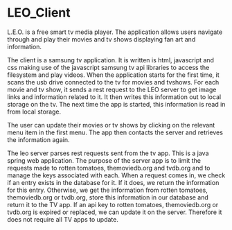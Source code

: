 # LEO_Client
L.E.O. is a free smart tv media player. The application allows users navigate through and play their movies and tv shows displaying fan art and information.

The client is a samsung tv application.
It is written is html, javascript and css making use of the javascript samsung tv api libraries to access the filesystem and play videos.
When the application starts for the first time, it scans the usb drive connected to the tv for movies and tvshows.
For each movie and tv show, it sends a rest request to the LEO server to get image links and information related to it.
It then writes this information out to local storage on the tv.
The next time the app is started, this information is read in from local storage.

The user can update their movies or tv shows by clicking on the relevant menu item in the first menu.
The app then contacts the server and retrieves the information again.

The leo server parses rest requests sent from the tv app.
This is a java spring web application.
The purpose of the server app is to limit the requests made to rotten tomatoes, themoviedb.org and tvdb.org and to manage the keys associated with each.
When a request comes in, we check if an entry exists in the database for it. If it does, we return the information for this entry.
Otherwise, we get the information from rotten tomatoes, themoviedb.org or tvdb.org, store this information in our database and return it to the TV app.
If an api key to rotten tomatoes, themoviedb.org or tvdb.org is expired or replaced, we can update it on the server.
Therefore it does not require all TV apps to update.

